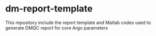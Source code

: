 # dm-report-template
 This repository include the report template and Matlab codes used to generate DMQC report for core Argo parameters
